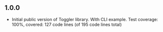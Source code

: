 ## 1.0.0

- Initial public version of Toggler library. With CLI example.
  Test coverage: 100%, covered: 127 code lines (of 195 code lines total)
